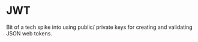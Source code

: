 # JWT

Bit of a tech spike into using public/ private keys for creating and validating JSON web tokens.
